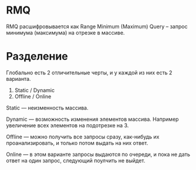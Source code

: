 # RMQ

RMQ расшифровывается как Range Minimum (Maximum) Query – запрос минимума (максимума) на отрезке в массиве.

# Разделение

Глобально есть 2 отличительные черты, и у каждой из них есть 2 варианта.

  1. Static / Dynamic
  2. Offline / Online

Static — неизменность массива.

Dynamic — возможность изменения элементов массива. Например увеличение всех элементов на подотрезке на 3.

Offline — можно получить все запросы сразу, как-нибудь их проанализировать, и только потом выдать на них ответ.

Online — в этом варианте запросы выдаются по очереди, и пока не дать ответ на один запрос, следующий поулчить не выйдет.
